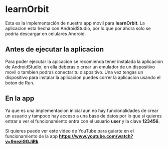 # learnOrbit

Esta es la implementación de nuestra app movil para **learnOrbit**. La aplicacion esta hecha con AndroidStudio, por lo que por ahora solo se podria descargar en celulares Android.

## Antes de ejecutar la aplicacion

Para poder ejecutar la apicacion se recomienda tener instalada la aplicacion de AndroidStudio, en ella deberas o crear un emulador de un dispositivo movil o tambien podras conectar tu dispositivo. Una vez tengas un dispositivo para instalar la aplicacion puedes correr la aplicacion usando el boton de Run.

## En la app

Ya que es una implementacion inicial aun no hay funcionalidades de crear un usuario y tampoco hay acceso a una base de datos por lo que si quieres entrar a ver el funcionamiento entra con el usuario **user** y la clave **123456**.

Si quieres puede ver este video de YouTube para guiarte en el funcionamiento de la app **https://www.youtube.com/watch?v=9neziGGJiRk**.
